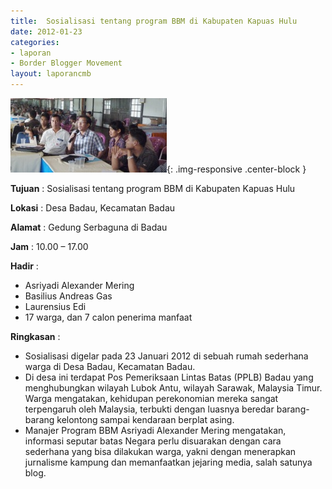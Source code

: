 ```yaml
---
title:  Sosialisasi tentang program BBM di Kabupaten Kapuas Hulu 
date: 2012-01-23
categories:
- laporan
- Border Blogger Movement
layout: laporancmb
---
```


![250px-JANUARI_23_2012_SOSIALISASI_BBM_DI_BADAU_KAPUAS_HULU.jpg](/_uploads/250px-JANUARI_23_2012_SOSIALISASI_BBM_DI_BADAU_KAPUAS_HULU.jpg){: .img-responsive .center-block }

**Tujuan** :  Sosialisasi tentang program BBM di Kabupaten Kapuas Hulu 

**Lokasi** :  Desa Badau, Kecamatan Badau 

**Alamat** :  Gedung Serbaguna di Badau 

**Jam** :  10.00 – 17.00 

**Hadir** :
* Asriyadi Alexander Mering
* Basilius Andreas Gas
* Laurensius Edi
* 17 warga, dan 7 calon penerima manfaat

**Ringkasan** :
* Sosialisasi digelar pada 23 Januari 2012 di sebuah rumah sederhana warga di Desa Badau, Kecamatan Badau.&nbsp;
* Di desa ini terdapat Pos Pemeriksaan Lintas Batas (PPLB) Badau yang  menghubungkan wilayah Lubok Antu, wilayah Sarawak, Malaysia Timur.  Warga mengatakan, kehidupan perekonomian mereka sangat terpengaruh oleh  Malaysia, terbukti dengan luasnya beredar barang-barang kelontong sampai  kendaraan berplat asing.&nbsp;
* Manajer Program BBM Asriyadi Alexander Mering  mengatakan, informasi seputar batas Negara perlu disuarakan dengan cara  sederhana yang bisa dilakukan warga, yakni dengan menerapkan jurnalisme  kampung dan memanfaatkan jejaring media, salah satunya blog.&nbsp;


